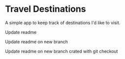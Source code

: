 # Travel Destinations

A simple app to keep track of destinations I'd like to visit.

Update readme

Update readme on new branch

Update readme on new branch crated with git checkout
